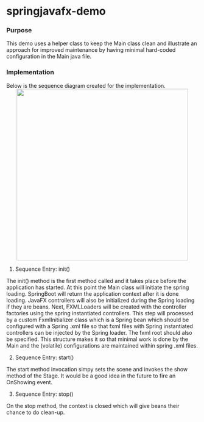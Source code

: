 # springjavafx-demo
<h3>Purpose</h3>

This demo uses a helper class to keep the Main class clean and illustrate an approach for improved maintenance by having minimal hard-coded configuration in the Main java file. 
<h3> Implementation</h3>
Below is the sequence diagram created for the implementation.  

  <div align="center" width="1200px"> 
    <img src="http://ricardo-marquez.com/rm/assets/images/sequence-diagram-springjavafx.svg" alt="" height="450px">
  </div> 
  
1. Sequence Entry: init()

The init() method is the first method called and it takes place before the application has started.  At this point the Main class will initiate the spring loading.  SpringBoot will return the application context after it is done loading.   JavaFX controllers  will also be initialized during the Spring loading if they are beans.  Next, FXMLLoaders will be created with the controller factories using the spring instantiated controllers.  This step will processed by a custom FxmlInitializer class which is a Spring bean which should be configured with a Spring .xml file so that fxml files with Spring instantiated controllers can be injected by the Spring loader.  The fxml root should also be specified.  This structure makes it so that minimal work is done by the Main and the (volatile) configurations are maintained within spring .xml files.

2. Sequence Entry:  start()

The start method invocation simpy sets the scene and invokes the show method of the Stage.  It would be a good idea in the future to fire an OnShowing event. 

3. Sequence Entry: stop()

On the stop method, the context is closed which will give beans their chance to do clean-up.
